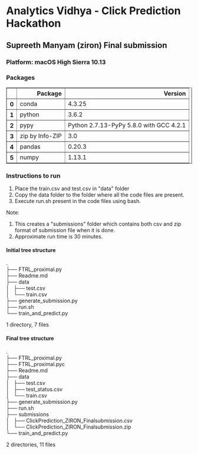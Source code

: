 
# Analytics Vidhya - Click Prediction Hackathon
## Supreeth Manyam (ziron) Final submission

### Platform: macOS High Sierra 10.13


### Packages



<div>
<style>
    .dataframe thead tr:only-child th {
        text-align: right;
    }

    .dataframe thead th {
        text-align: left;
    }

    .dataframe tbody tr th {
        vertical-align: top;
    }
</style>
<table border="1" class="dataframe">
  <thead>
    <tr style="text-align: right;">
      <th></th>
      <th>Package</th>
      <th>Version</th>
    </tr>
  </thead>
  <tbody>
    <tr>
      <th>0</th>
      <td>conda</td>
      <td>4.3.25</td>
    </tr>
    <tr>
      <th>1</th>
      <td>python</td>
      <td>3.6.2</td>
    </tr>
    <tr>
      <th>2</th>
      <td>pypy</td>
      <td>Python 2.7.13-PyPy 5.8.0 with GCC 4.2.1</td>
    </tr>
    <tr>
      <th>3</th>
      <td>zip by Info-ZIP</td>
      <td>3.0</td>
    </tr>
    <tr>
      <th>4</th>
      <td>pandas</td>
      <td>0.20.3</td>
    </tr>
    <tr>
      <th>5</th>
      <td>numpy</td>
      <td>1.13.1</td>
    </tr>
  </tbody>
</table>
</div>



### Instructions to run
1. Place the train.csv and test.csv in "data" folder
2. Copy the data folder to the folder where all the code files are present.
3. Execute run.sh present in the code files using bash.

Note:
1. This creates a "submissions" folder which contains both csv and zip format of submission file when it is done.
2. Approximate run time is 30 minutes.

#### Initial tree structure
.<br>
├── FTRL_proximal.py<br>
├── Readme.md<br>
├── data<br>
│   ├── test.csv<br>
│   └── train.csv<br>
├── generate_submission.py<br>
├── run.sh<br>
└── train_and_predict.py<br>

1 directory, 7 files<br>

#### Final tree structure
.<br>
├── FTRL_proximal.py<br>
├── FTRL_proximal.pyc<br>
├── Readme.md<br>
├── data<br>
│   ├── test.csv<br>
│   ├── test_status.csv<br>
│   └── train.csv<br>
├── generate_submission.py<br>
├── run.sh<br>
├── submissions<br>
│   ├── ClickPrediction_ZIRON_Finalsubmission.csv<br>
│   └── ClickPrediction_ZIRON_Finalsubmission.zip<br>
└── train_and_predict.py<br>

2 directories, 11 files
